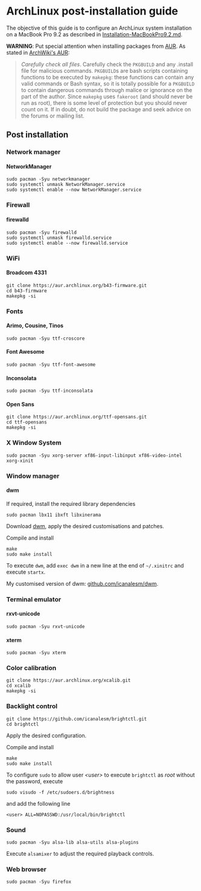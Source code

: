 # ArchLinux post-installation guide

The objective of this guide is to configure an ArchLinux system installation on a MacBook Pro 9.2 as described in [Installation-MacBookPro9.2.md](Installation-MacBookPro9.2.md).

**WARNING**: Put special attention when installing packages from [AUR](https://aur.archlinux.org/). As stated in [ArchWiki's AUR](https://wiki.archlinux.org/index.php/Arch_User_Repository):
> *Carefully check all files*. Carefully check the `PKGBUILD` and any .install file for malicious commands. `PKGBUILD`s are bash scripts containing functions to be executed by `makepkg`: these functions can contain any valid commands or Bash syntax, so it is totally possible for a `PKGBUILD` to contain dangerous commands through malice or ignorance on the part of the author. Since `makepkg` uses `fakeroot` (and should never be run as root), there is some level of protection but you should never count on it. If in doubt, do not build the package and seek advice on the forums or mailing list.


## Post installation

### Network manager

#### NetworkManager

```
sudo pacman -Syu networkmanager
sudo systemctl unmask NetworkManager.service
sudo systemctl enable --now NetworkManager.service
```

### Firewall

#### firewalld

```
sudo pacman -Syu firewalld
sudo systemctl unmask firewalld.service
sudo systemctl enable --now firewalld.service
```

### WiFi

#### Broadcom 4331

```
git clone https://aur.archlinux.org/b43-firmware.git
cd b43-firmware
makepkg -si
```

### Fonts

#### Arimo, Cousine, Tinos

```
sudo pacman -Syu ttf-croscore
```

#### Font Awesome

```
sudo pacman -Syu ttf-font-awesome
```

#### Inconsolata

```
sudo pacman -Syu ttf-inconsolata 
```

#### Open Sans

```
git clone https://aur.archlinux.org/ttf-opensans.git
cd ttf-opensans
makepkg -si
```

### X Window System

```
sudo pacman -Syu xorg-server xf86-input-libinput xf86-video-intel xorg-xinit
```

### Window manager

#### dwm

If required, install the required library dependencies

```
sudo pacman lbx11 ibxft libxinerama
```

Download [dwm](https://dwm.suckless.org/), apply the desired customisations and patches.

Compile and install

```
make
sudo make install
```

To execute `dwm`, add `exec dwm` in a new line at the end of `~/.xinitrc` and execute `startx`.

My customised version of dwm: [github.com/icanalesm/dwm](https://github.com/icanalesm/dwm).

### Terminal emulator

#### rxvt-unicode

```
sudo pacman -Syu rxvt-unicode
```

#### xterm

```
sudo pacman -Syu xterm
```

### Color calibration

```
git clone https://aur.archlinux.org/xcalib.git
cd xcalib
makepkg -si
```

### Backlight control

```
git clone https://github.com/icanalesm/brightctl.git
cd brightctl
```

Apply the desired configuration.

Compile and install

```
make
sudo make install
```

To configure `sudo` to allow user *\<user\>* to execute `brightctl` as *root* without the password, execute

```
sudo visudo -f /etc/sudoers.d/brightness
```

and add the following line

```
<user> ALL=NOPASSWD:/usr/local/bin/brightctl
```

### Sound

```
sudo pacman -Syu alsa-lib alsa-utils alsa-plugins
```

Execute `alsamixer` to adjust the required playback controls.

### Web browser

```
sudo pacman -Syu firefox
```
